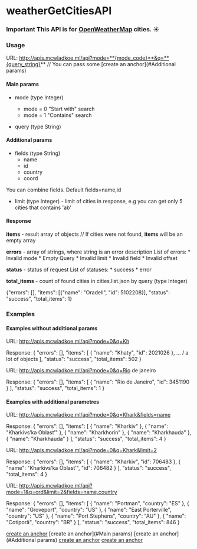 # weatherGetCitiesAPI
### Important This API is for <a href="https://openweathermap.org" target="_blank">OpenWeatherMap</a> cities. :sunny:

### Usage

URL: http://apis.mcwladkoe.ml/api?mode=**{mode_code}**&q=**{query_string}** // You can pass some [create an anchor](#Additional params)

#### Main params

* mode (type Integer)
    * mode = 0 "Start with" search
    * mode = 1 "Contains" search

* query (type String)

#### Additional params

* fields (type String)
    * name
    * id 
    * country 
    * coord

You can combine fields. Default fields=name,id

* limit (type Integer) - limit of cities in response, e.g you can get only 5 cities that contains 'ab'

#### Response

**items** - result array of objects // If cities were not found, **items** will be an empty array

**errors** - array of strings, where string is an error description
    List of errors: 
        * Invalid mode
        * Empty Query
        * Invalid limit
        * Invalid field
        * Invalid offset

**status** - status of request
    List of statuses:
        * success
        * error

**total_items** - count of found cities in cities.list.json by query (type Integer)

{"errors": [], "items": [{"name": "Oradell", "id": 5102208}], "status": "success", "total_items": 1}

### Examples

#### Examples without additional params

URL: http://apis.mcwladkoe.ml/api?mode=0&q=Kh

Response: {
    "errors": [],
    "items": [
        {
            "name": "Khaty",
            "id": 2021026
        },
        ... / a lot of objects
    ],
    "status": "success",
    "total_items": 502
}

URL: http://apis.mcwladkoe.ml/api?mode=0&q=Rio de janeiro

Response: {
    "errors": [],
    "items": [
        {
            "name": "Rio de Janeiro",
            "id": 3451190
        }
    ],
    "status": "success",
    "total_items": 1
}


#### Examples with additional parametres

URL: http://apis.mcwladkoe.ml/api?mode=0&q=Khark&fields=name

Response: {
    "errors": [],
    "items": [
        {
            "name": "Kharkiv"
        },
        {
            "name": "Kharkivs’ka Oblast’"
        },
        {
            "name": "Kharkhorin"
        },
        {
            "name": "Kharkhauda"
        },
        {
            "name": "Kharkhauda"
        }
    ],
    "status": "success",
    "total_items": 4
}

URL: http://apis.mcwladkoe.ml/api?mode=0&q=Khark&limit=2

Response: {
    "errors": [],
    "items": [
        {
            "name": "Kharkiv",
            "id": 706483
        },
        {
            "name": "Kharkivs’ka Oblast’",
            "id": 706482
        }
    ],
    "status": "success",
    "total_items": 4
}

URL: http://apis.mcwladkoe.ml/api?mode=1&q=ord&limit=2&fields=name,country

Response: {
    "errors": [],
    "items": [
        {
            "name": "Portman",
            "country": "ES"
        },
        {
            "name": "Groveport",
            "country": "US"
        },
        {
            "name": "East Porterville",
            "country": "US"
        },
        {
            "name": "Port Stephens",
            "country": "AU"
        },
        {
            "name": "Cotiporã",
            "country": "BR"
        }
    ],
    "status": "success",
    "total_items": 846
}


[create an anchor](#Usage)  [create an anchor](#Main params)    [create an anchor](#Additional params)  [create an anchor](#Response)  [create an anchor](#Examples)









